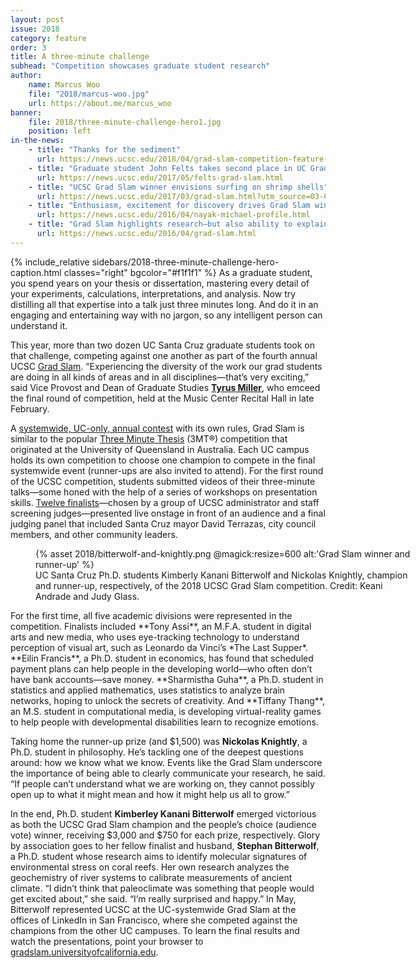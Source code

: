 ```yaml
---
layout: post
issue: 2018
category: feature
order: 3
title: A three-minute challenge
subhead: "Competition showcases graduate student research"
author:
    name: Marcus Woo
    file: "2018/marcus-woo.jpg"
    url: https://about.me/marcus_woo
banner:
    file: 2018/three-minute-challenge-hero1.jpg
    position: left
in-the-news:
    - title: "Thanks for the sediment"
      url: https://news.ucsc.edu/2018/04/grad-slam-competition-feature-2018.html
    - title: "Graduate student John Felts takes second place in UC Grad Slam"
      url: https://news.ucsc.edu/2017/05/felts-grad-slam.html
    - title: "UCSC Grad Slam winner envisions surfing on shrimp shells"
      url: https://news.ucsc.edu/2017/03/grad-slam.html?utm_source=03-07-2017&utm_medium=email&utm_campaign=tuesday-newsday
    - title: "Enthusiasm, excitement for discovery drives Grad Slam winner"
      url: https://news.ucsc.edu/2016/04/nayak-michael-profile.html
    - title: "Grad Slam highlights research—but also ability to explain it"
      url: https://news.ucsc.edu/2016/04/grad-slam.html
---
```

{% include_relative sidebars/2018-three-minute-challenge-hero-caption.html classes="right" bgcolor="#f1f1f1" %}
As a graduate student, you spend years on your thesis or dissertation, mastering every detail of your experiments, calculations, interpretations, and analysis. Now try distilling all that expertise into a talk just three minutes long. And do it in an engaging and entertaining way with no jargon, so any intelligent person can understand it.

This year, more than two dozen UC Santa Cruz graduate students took on that challenge, competing against one another as part of the fourth annual UCSC [Grad Slam](https://graddiv.ucsc.edu/events/grad-slam/index.html). “Experiencing the diversity of the work our grad students are doing in all kinds of areas and in all disciplines—that’s very exciting,” said Vice Provost and Dean of Graduate Studies [**Tyrus Miller**](https://humanities.ucsc.edu/about/singleton.php?&singleton=true&cruz_id=tyrus), who emceed the final round of competition, held at the Music Center Recital Hall in late February.

A [systemwide, UC-only, annual contest](https://gradslam.universityofcalifornia.edu/about/) with its own rules, Grad Slam is similar to the popular [Three Minute Thesis](https://threeminutethesis.uq.edu.au/) (3MT®) competition that originated at the University of Queensland in Australia. Each UC campus holds its own competition to choose one champion to compete in the final systemwide event (runner-ups are also invited to attend). For the first round of the UCSC competition, students submitted videos of their three-minute talks—some honed with the help of a series of workshops on presentation skills. [Twelve finalists](https://graddiv.ucsc.edu/events/grad-slam/index.html)—chosen by a group of UCSC administrator and staff screening judges—presented live onstage in front of an audience and a final judging panel that included Santa Cruz mayor David Terrazas, city council members, and other community leaders.
<figure class="" style="width:600px;">
  {% asset 2018/bitterwolf-and-knightly.png @magick:resize=600 alt:'Grad Slam winner and runner-up' %}<figcaption>UC Santa Cruz Ph.D. students Kimberly Kanani Bitterwolf and Nickolas Knightly, champion and runner-up, respectively, of the 2018 UCSC Grad Slam competition. Credit: Keani Andrade and Judy Glass.</figcaption>
</figure>
For the first time, all five academic divisions were represented in the competition. Finalists included **Tony Assi**, an M.F.A. student in digital arts and new media, who uses eye-tracking technology to understand perception of visual art, such as Leonardo da Vinci’s *The Last Supper*. **Eilin Francis**, a Ph.D. student in economics, has found that scheduled payment plans can help people in the developing world—who often don’t have bank accounts—save money. **Sharmistha Guha**, a Ph.D. student in statistics and applied mathematics, uses statistics to analyze brain networks, hoping to unlock the secrets of creativity. And **Tiffany Thang**, an M.S. student in computational media, is developing virtual-reality games to help people with developmental disabilities learn to recognize emotions.

Taking home the runner-up prize (and \$1,500) was **Nickolas Knightly**, a Ph.D. student in philosophy. He’s tackling one of the deepest questions around: how we know what we know. Events like the Grad Slam underscore the importance of being able to clearly communicate your research, he said. “If people can’t understand what we are working on, they cannot possibly open up to what it might mean and how it might help us all to grow.”

In the end, Ph.D. student **Kimberley Kanani Bitterwolf** emerged victorious as both the UCSC Grad Slam champion and the people’s choice (audience vote) winner, receiving \$3,000 and \$750 for each prize, respectively. Glory by association goes to her fellow finalist and husband, **Stephan Bitterwolf**, a Ph.D. student whose research aims to identify molecular signatures of environmental stress on coral reefs. Her own research analyzes the geochemistry of river systems to calibrate measurements of ancient climate. “I didn’t think that paleoclimate was something that people would get excited about,” she said. “I’m really surprised and happy.” In May, Bitterwolf represented UCSC at the UC-systemwide Grad Slam at the offices of LinkedIn in San Francisco, where she competed against the champions from the other UC campuses. To learn the final results and watch the presentations, point your browser to [gradslam.universityofcalifornia.edu](https://gradslam.universityofcalifornia.edu/).